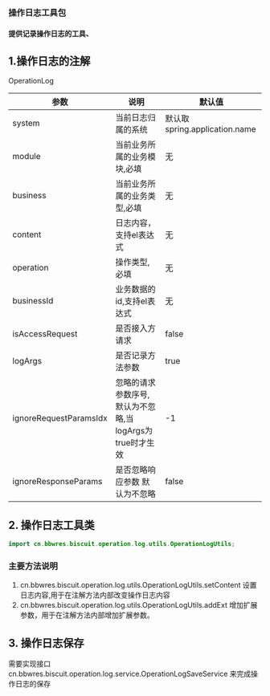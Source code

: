 ### 操作日志工具包

#### 提供记录操作日志的工具、

## 1.操作日志的注解

OperationLog

| 参数                     | 说明                                 | 默认值                        |
|------------------------|------------------------------------|----------------------------|
| system                 | 当前日志归属的系统                          | 默认取spring.application.name |
| module                 | 当前业务所属的业务模块,必填                     | 无                          |
| business               | 当前业务所属的业务类型,必填                     | 无                          |
| content                | 日志内容，支持el表达式                       | 无                          |
| operation              | 操作类型,必填                            | 无                          |
| businessId             | 业务数据的id,支持el表达式                    | 无                          |
| isAccessRequest        | 是否接入方请求                            | false                      |
| logArgs                | 是否记录方法参数                           | true                       |
| ignoreRequestParamsIdx | 忽略的请求参数序号,默认为不忽略,当logArgs为true时才生效 | -1                         |
| ignoreResponseParams   | 是否忽略响应参数 默认为不忽略                    | false                      |


## 2. 操作日志工具类

```java
import cn.bbwres.biscuit.operation.log.utils.OperationLogUtils;

```
### 主要方法说明
1. cn.bbwres.biscuit.operation.log.utils.OperationLogUtils.setContent 设置日志内容,用于在注解方法内部改变操作日志内容
2. cn.bbwres.biscuit.operation.log.utils.OperationLogUtils.addExt 增加扩展参数，用于在注解方法内部增加扩展参数。

## 3. 操作日志保存
  需要实现接口cn.bbwres.biscuit.operation.log.service.OperationLogSaveService 来完成操作日志的保存